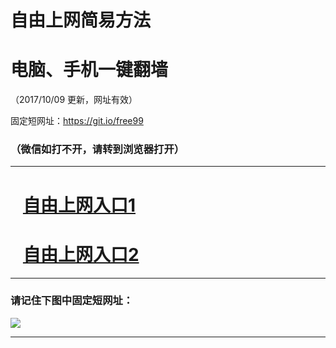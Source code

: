 ﻿# 自由上网简易方法

# 电脑、手机一键翻墙

（2017/10/09 更新，网址有效）

固定短网址：https://git.io/free99

### （微信如打不开，请转到浏览器打开）


***





# &nbsp;&nbsp; <a href="http://ft2608523433.fwq-tz-1001.info/fwqtz01.html?t=100900110584 " target="_blank">自由上网入口1</a>
# &nbsp;&nbsp; <a href="http://ft2678830218.fwq-tz-1002.info/fwqtz02.html?t=10090016179 " target="_blank">自由上网入口2</a>
***

### 请记住下图中固定短网址：

<img src="https://s3-us-west-2.amazonaws.com/fwq-1001/yjfq-20170905okok.png" /> 


***

